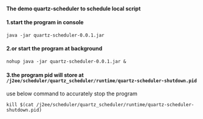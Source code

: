 #### The demo quartz-scheduler to schedule local script 

#### 1.start the program in console
```shell
java -jar quartz-scheduler-0.0.1.jar
```
#### 2.or start the program at background
```shell
nohup java -jar quartz-scheduler-0.0.1.jar &
```
#### 3.the program pid will store at `/j2ee/scheduler/quartz_scheduler/runtime/quartz-scheduler-shutdown.pid`
use below command to accurately stop the program
```shell
kill $(cat /j2ee/scheduler/quartz_scheduler/runtime/quartz-scheduler-shutdown.pid)
```
